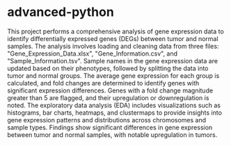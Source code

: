 # advanced-python
This project performs a comprehensive analysis of gene expression data to identify differentially expressed genes (DEGs) between tumor and normal samples. The analysis involves loading and cleaning data from three files: "Gene_Expression_Data.xlsx", "Gene_Information.csv", and "Sample_Information.tsv". Sample names in the gene expression data are updated based on their phenotypes, followed by splitting the data into tumor and normal groups. The average gene expression for each group is calculated, and fold changes are determined to identify genes with significant expression differences. Genes with a fold change magnitude greater than 5 are flagged, and their upregulation or downregulation is noted. The exploratory data analysis (EDA) includes visualizations such as histograms, bar charts, heatmaps, and clustermaps to provide insights into gene expression patterns and distributions across chromosomes and sample types. Findings show significant differences in gene expression between tumor and normal samples, with notable upregulation in tumors.
